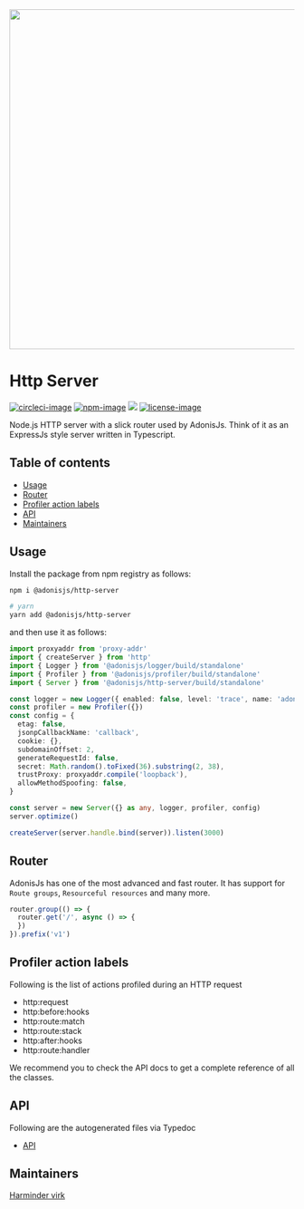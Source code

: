 <div align="center">
  <img src="https://res.cloudinary.com/adonisjs/image/upload/q_100/v1564392111/adonis-banner_o9lunk.png" width="600px">
</div>

# Http Server
[![circleci-image]][circleci-url] [![npm-image]][npm-url] ![][typescript-image] [![license-image]][license-url]

Node.js HTTP server with a slick router used by AdonisJs. Think of it as an ExpressJs style server written in Typescript.

<!-- START doctoc generated TOC please keep comment here to allow auto update -->
<!-- DON'T EDIT THIS SECTION, INSTEAD RE-RUN doctoc TO UPDATE -->
## Table of contents

- [Usage](#usage)
- [Router](#router)
- [Profiler action labels](#profiler-action-labels)
- [API](#api)
- [Maintainers](#maintainers)

<!-- END doctoc generated TOC please keep comment here to allow auto update -->

## Usage
Install the package from npm registry as follows:

```sh
npm i @adonisjs/http-server

# yarn
yarn add @adonisjs/http-server
```

and then use it as follows:

```ts
import proxyaddr from 'proxy-addr'
import { createServer } from 'http'
import { Logger } from '@adonisjs/logger/build/standalone'
import { Profiler } from '@adonisjs/profiler/build/standalone'
import { Server } from '@adonisjs/http-server/build/standalone'

const logger = new Logger({ enabled: false, level: 'trace', name: 'adonis' })
const profiler = new Profiler({})
const config = {
  etag: false,
  jsonpCallbackName: 'callback',
  cookie: {},
  subdomainOffset: 2,
  generateRequestId: false,
  secret: Math.random().toFixed(36).substring(2, 38),
  trustProxy: proxyaddr.compile('loopback'),
  allowMethodSpoofing: false,
}

const server = new Server({} as any, logger, profiler, config)
server.optimize()

createServer(server.handle.bind(server)).listen(3000)
```

## Router
AdonisJs has one of the most advanced and fast router. It has support for `Route groups`, `Resourceful resources` and many more.

```ts
router.group(() => {
  router.get('/', async () => {
  })
}).prefix('v1')
```

## Profiler action labels
Following is the list of actions profiled during an HTTP request

- http:request
- http:before:hooks
- http:route:match
- http:route:stack
- http:after:hooks
- http:route:handler

We recommend you to check the API docs to get a complete reference of all the classes.

## API
Following are the autogenerated files via Typedoc

* [API](docs/README.md)

## Maintainers
[Harminder virk](https://github.com/thetutlage)

[circleci-image]: https://img.shields.io/circleci/project/github/adonisjs/http-server/master.svg?style=for-the-badge&logo=circleci
[circleci-url]: https://circleci.com/gh/adonisjs/http-server "circleci"

[npm-image]: https://img.shields.io/npm/v/@adonisjs/http-server.svg?style=for-the-badge&logo=npm
[npm-url]: https://npmjs.org/package/@adonisjs/http-server "npm"

[typescript-image]: https://img.shields.io/badge/Typescript-294E80.svg?style=for-the-badge&logo=typescript

[license-url]: LICENSE.md
[license-image]: https://img.shields.io/aur/license/pac.svg?style=for-the-badge
